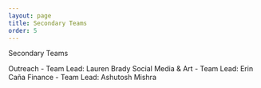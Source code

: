 ```yaml
---
layout: page
title: Secondary Teams
order: 5
---
```


Secondary Teams

Outreach - Team Lead: Lauren Brady
Social Media & Art - Team Lead: Erin Caña
Finance - Team Lead: Ashutosh Mishra